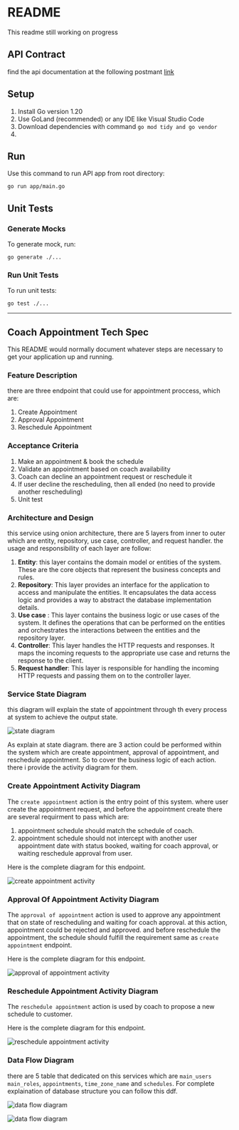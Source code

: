 # README #

This readme still working on progress

## API Contract
find the api documentation at the following postmant [link](https://app.swaggerhub.com/apis-docs/Lacutee/FitaTest/1.0.0)

## Setup
1. Install Go version 1.20
2. Use GoLand (recommended) or any IDE like Visual Studio Code
4. Download dependencies with command `go mod tidy and go vendor`
5. 

## Run

Use this command to run API app from root directory:

```shell
go run app/main.go
```

## Unit Tests

### Generate Mocks

To generate mock, run:

```shell
go generate ./...
```

### Run Unit Tests

To run unit tests:
```shell
go test ./...
```

---

## Coach Appointment Tech Spec

This README would normally document whatever steps are necessary to get your application up and running.

### Feature Description ###
there are three endpoint that could use for appointment proccess, which are:
1. Create Appointment
2. Approval Appointment
3. Reschedule Appointment

### Acceptance Criteria ###
1. Make an appointment & book the schedule
2. Validate an appointment based on coach availability
3. Coach can decline an appointment request or reschedule it
4. If user decline the rescheduling, then all ended (no need to provide another rescheduling)
5. Unit test

### Architecture and Design ###
this service using onion architecture, there are 5 layers 
from inner to outer which are entity, repository, use case,
controller, and request handler. the usage and responsibility of
each layer are follow:
1. **Entity**: this layer contains the domain model or entities
of the system. These are the core objects that 
represent the business concepts and rules.
2. **Repository**: This layer provides an interface for the 
application to access and manipulate the entities. 
It encapsulates the data access logic and provides
a way to abstract the database implementation details.
3. **Use case** : This layer contains the business logic 
or use cases of the system. It defines the operations 
that can be performed on the entities and orchestrates 
the interactions between the entities and the repository layer.
4. **Controller**: This layer handles the HTTP requests and
responses. It maps the incoming requests to the appropriate 
use case and returns the response to the client.
5. **Request handler**: This layer is responsible for handling 
the incoming HTTP requests and passing them on to 
the controller layer.

### Service State Diagram ###
this diagram will explain the state of appointment through 
th every process at system to achieve the output state.

![state diagram](https://gitlab.com/Nacute/fita-be-test/-/raw/main/_diagrams/main_state.png)

As explain at state diagram. there are 3 action could be performed
within the system which are create appointment, approval of appointment,
and reschedule appointment. So to cover the business logic of each
action. there i provide the activity diagram for them.

### Create Appointment Activity Diagram ###
The `create appointment` action is the entry point of this system. 
where user create the appointment request, and before the appointment 
create there are several requirment to pass which are:
1. appointment schedule should match the schedule of coach.
2. appointment schedule should not intercept with another user
appointment date with status booked, waiting for coach approval, 
or waiting reschedule approval from user.

Here is the complete diagram for this endpoint.

![create appointment activity](https://gitlab.com/Nacute/fita-be-test/-/raw/main/_diagrams/create-appointment/activity.png)

### Approval Of Appointment Activity Diagram ###
The `approval of appointment` action is used to approve any appointment
that on state of rescheduling and waiting for coach approval. at this
action, appointment could be rejected and approved. and before reschedule
the appointment, the schedule should fulfill the requirement same as
`create appointment` endpoint.

Here is the complete diagram for this endpoint.

![approval of appointment activity](https://gitlab.com/Nacute/fita-be-test/-/raw/main/_diagrams/approval-appointment/activity.png)

###  Reschedule Appointment Activity Diagram ###
The `reschedule appointment` action is used by coach to propose a new
schedule to customer. 

Here is the complete diagram for this endpoint.

![reschedule appointment activity](https://gitlab.com/Nacute/fita-be-test/-/raw/main/_diagrams/reschedule-appointment/activity.png)

###  Data Flow Diagram ###
there are 5 table that dedicated on this services which are `main_users`
`main_roles`, `appointments`, `time_zone_name` and `schedules`. For
complete explaination of database structure you can follow this ddf.


![data flow diagram](https://gitlab.com/Nacute/fita-be-test/-/raw/main/_diagrams/dfd.finish.png)


![data flow diagram](https://gitlab.com/Nacute/fita-be-test/-/blob/main/_diagrams/dfd.finish.png)
